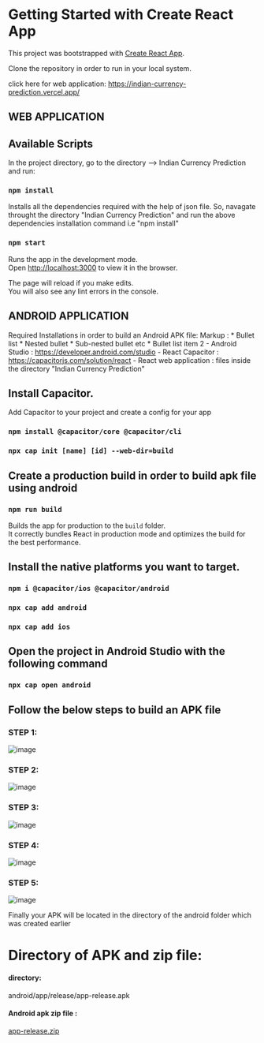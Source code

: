 # Getting Started with Create React App

This project was bootstrapped with [Create React App](https://github.com/facebook/create-react-app).

Clone the repository in order to run in your local system.

click here for web application: https://indian-currency-prediction.vercel.app/

## WEB APPLICATION

  ## Available Scripts

  In the project directory, go to the directory --> Indian Currency Prediction and run:


  ### `npm install`

  Installs all the dependencies required with the help of json file.
  So, navagate throught the directory "Indian Currency Prediction" and run the above dependencies installation
  command i.e "npm install"

  ### `npm start`

  Runs the app in the development mode.\
  Open [http://localhost:3000](http://localhost:3000) to view it in the browser.

  The page will reload if you make edits.\
  You will also see any lint errors in the console.


## ANDROID APPLICATION

 Required Installations in order to build an Android APK file:
 Markup : * Bullet list
              * Nested bullet
                  * Sub-nested bullet etc
          * Bullet list item 2
    - Android Studio : https://developer.android.com/studio
    - React Capacitor : https://capacitorjs.com/solution/react
    - React web application : files inside the directory "Indian Currency Prediction"


  ## Install Capacitor.
  Add Capacitor to your project and create a config for your app

  ### `npm install @capacitor/core @capacitor/cli`
  ### `npx cap init [name] [id] --web-dir=build`

  ## Create a production build in order to build apk file using android

  ### `npm run build`

  Builds the app for production to the `build` folder.\
  It correctly bundles React in production mode and optimizes the build for the best performance.



  ## Install the native platforms you want to target.

  ### `npm i @capacitor/ios @capacitor/android`
  ### `npx cap add android`
  ### `npx cap add ios`

  ## Open the project in Android Studio with the following command
  ### `npx cap open android`

  ## Follow the below steps to build an APK file

  ### STEP 1:
  ![image](https://user-images.githubusercontent.com/55684348/122649867-a2443c80-d14d-11eb-9090-9726b3404469.png)

  ### STEP 2:
  ![image](https://user-images.githubusercontent.com/55684348/122649971-0a931e00-d14e-11eb-8363-9b8a40a45bc8.png)

  ### STEP 3:
  ![image](https://user-images.githubusercontent.com/55684348/122650003-25659280-d14e-11eb-808e-594a003e2073.png)

  ### STEP 4:
  ![image](https://user-images.githubusercontent.com/55684348/122650037-475f1500-d14e-11eb-902d-b53d03b90db3.png)

  ### STEP 5:
  ![image](https://user-images.githubusercontent.com/55684348/122650047-534ad700-d14e-11eb-84b4-27d9205ee31f.png)

Finally your APK will be located in the directory of the android folder which was created earlier

# Directory of APK and zip file:
#### directory:  
android/app/release/app-release.apk
#### Android apk zip file : 
[app-release.zip](https://github.com/mohithssm/Currency/files/6681080/app-release.zip)


